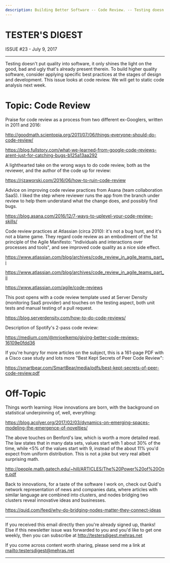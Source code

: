 ```yaml
---
description: Building Better Software -- Code Review. -- Testing doesn't put quality into software, it only shines the light on the good, bad and ugly that's already present therein. To build higher quality software, consider applying specific best practices at the stages of design and development. This issue looks at code review.
---
```


TESTER'S DIGEST
===============
ISSUE #23 - July 9, 2017

---

Testing doesn't put quality into software, it only shines the light on the good, bad and ugly that's already present therein. To build higher quality software, consider applying specific best practices at the stages of design and development. This issue looks at code review. We will get to static code analysis next week.

Topic: Code Review
==================

Praise for code review as a process from two different ex-Googlers, written in 2011 and 2016:

<http://goodmath.scientopia.org/2011/07/06/things-everyone-should-do-code-review/>

<https://blog.fullstory.com/what-we-learned-from-google-code-reviews-arent-just-for-catching-bugs-b125a13aa292>

A lighthearted take on the wrong ways to do code review, both as the reviewer, and the author of the code up for review:

<https://rjzaworski.com/2016/06/how-to-ruin-code-review>

Advice on improving code review practices from Asana (team collaboration SaaS). I liked the step where reviewer runs the app from the branch under review to help them understand what the change does, and possibly find bugs.

<https://blog.asana.com/2016/12/7-ways-to-uplevel-your-code-review-skills/>

Code review practices at Atlassian (circa 2010): it's not a bug hunt, and it's not a blame game. They regard code review as an embodiment of the 1st principle of the Agile Manifesto: "Individuals and interactions over processes and tools", and see improved code quality as a nice side effect.

<https://www.atlassian.com/blog/archives/code_review_in_agile_teams_part_i>

<https://www.atlassian.com/blog/archives/code_review_in_agile_teams_part_ii>

<https://www.atlassian.com/agile/code-reviews>

This post opens with a code review template used at Server Density (monitoring SaaS provider) and touches on the testing aspect, both unit tests and manual testing of a pull request.

<https://blog.serverdensity.com/how-to-do-code-reviews/>

Description of Spotify's 2-pass code review:

<https://medium.com/@mrjoelkemp/giving-better-code-reviews-16109e0fdd36>

If you're hungry for more articles on the subject, this is a 161-page PDF with a Cisco case study and lots more "Best Kept Secrets of Peer Code Review":

<https://smartbear.com/SmartBear/media/pdfs/best-kept-secrets-of-peer-code-review.pdf>


Off-Topic
=========

Things worth learning: How innovations are born, with the background on statistical underpinning of, well, everything:

<https://blog.acolyer.org/2017/02/03/dynamics-on-emerging-spaces-modeling-the-emergence-of-novelties/>

The above touches on Benford's law, which is worth a more detailed read. The law states that in many data sets, values start with 1 about 30% of the time, while <5% of the values start with 9, instead of the about 11% you'd expect from uniform distribution. This is not a joke but very real albeit surprising math.

<http://people.math.gatech.edu/~hill/ARTICLES/The%20Power%20of%20One.pdf>

Back to innovations, for a taste of the software I work on, check out Quid's network representation of news and companies data, where articles with similar language are combined into clusters, and nodes bridging two clusters reveal innovative ideas and businesses.

<https://quid.com/feed/why-do-bridging-nodes-matter-they-connect-ideas>

---

If you received this email directly then you're already signed up, thanks! Else
if this newsletter issue was forwarded to you and you'd like to get one weekly,
then you can subscribe at <http://testersdigest.mehras.net>

If you come across content worth sharing, please send me a link at
<mailto:testersdigest@mehras.net>

---
